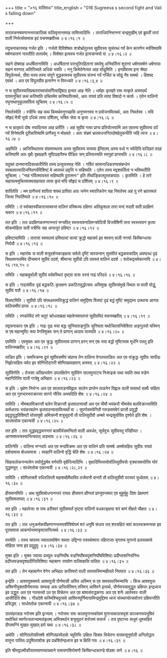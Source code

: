 +++
title = "०१६ वालिवधः"
title_english = "016 Sugreeva s second fight and Vali s falling down"

+++


तारावचनश्रवणानन्तरकालिकं वालिवृत्तान्तमाह तामित्यादिभिः ।
ताराधिपनिभाननां चन्द्रमुखीम् एवं ब्रुवतीं तारां वाली निर्भर्त्सयामास इदं
वचनमब्रवीच्च  ॥  ४।१६।१  ॥   

  

तद्वचनाकारमाह गर्जत इति । गर्जतो विविशेषतः शत्रोर्भ्रातुरस्य सुग्रीवस्य
सुसंरब्धं गर्वं केन कारणेन मर्ययिष्यामि मर्षणकारणं नास्तीति तात्पर्यम् ।
विशेषत इत्यस्य गर्जत इत्यत्रान्वयो वा  ॥  ४।१६।२  ॥   

  

सहने दोषमाह अधर्षितानामिति । अधर्षितानां पराभूतिरहितानां समरेषु
अनिवर्तिनां शूराणां धर्षणामर्षणं धर्षणायाः सहनं मरणात् अतिरिच्यते अधिकं
भवति । ननु किमेतेनेत्यत आह सोढुमिति । इनग्रीवस्य इना श्रेष्ठा
विपुलेत्यर्थः, ग्रीवा यस्य तस्य संयुगे युद्धकामस्य सुग्रीवस्य संरम्भं
गर्वं गर्जितं च सोढुं नैव समर्थः । हिशब्द एवार्थ । अत एव विपुलग्रीव
इत्यनेन न विरुध्यते  ॥  ४।१६।३,४  ॥   

  

न च सुग्रीवस्यातिप्रबलराघवसंसर्गित्वाद्विषाद इत्यत आह नेति । धर्मज्ञः
कृतज्ञो रामः मत्कृते अस्मदर्थं पापमनुचितं कथं करिष्यति उचितमेव
करिष्यतीत्यर्थः, अतः राघवं प्रति त्वया विषादो न कार्यः । एतेन वालिनो
रघुनाथानुकूलवर्तित्वं सूचितम्  ॥  ४।१६।५  ॥   

  

निवर्तस्वेति । स्त्रीभिः सह कथं किमर्थमनुगच्छसि अनुगमनस्य न
प्रयोजनमित्यर्थः, अतः निवर्तस्व । मयि सौहृदं मैत्री भूयो ऽधिकं त्वया
दर्शितम्, भक्तिः सेवा च कृता  ॥  ४।१६।६  ॥   

  

न च भ्रातृवधे दोषः स्यादित्यत आह प्रतीति । अहं सुग्रीवं गत्वा प्राप्य
प्रतियोत्स्यामि अत एवास्य सुग्रीवस्य दर्पं गर्वं विनेष्यामि
दूरीकरिष्यामि प्राणैस्तु न मोक्ष्यते । अतः संभ्रमं
भ्रातवधजनितदोषहेतुकभीतिं जहि त्यज  ॥  ४।१६।७  ॥   

  

अहमिति । आजिस्थितस्य संग्रामस्थस्य अस्य सुग्रीवस्य यत्त्वया ईप्सितम्
अस्य वधो न भवेदिति वाञ्छितं तदहं करिष्यामि अतः वृक्षैः वृक्षप्रहारैः
मुष्टिप्रहारैश्च पीडितः सन् प्रतियास्यति स्वगुहां प्राप्स्यति  ॥  ४।१६।८
 ॥   

  

यदुक्तं दानमानादिसत्कारैरिति तस्य प्रत्युत्तरमाह नेति । गर्वितं
सामानाधिकरण्यसंबन्धेन स्वबलवत्त्वादिजनितगर्वविशिष्टं मे आयस्तं
प्रवृत्तिं न सहिष्यति । एतेन तस्य मद्वशवर्तित्वं न भविष्यतीति सूचितम् ।
"नाहं गर्वितमायस्तं सहिष्यामि दुरात्मनः" इति तीर्थाङ्कितपुस्तकपाठः ।
कृतमिति । हे तारे सहायत्वमुचितवाक्यसहायता त्वया कृतं मयि सौहृदं च
दर्शितम्  ॥  ४।१६।९  ॥   

  

शापितेति । मम प्राणैस्त्वं शापिता शपथं प्रापिता अतः जनेन स्वपरिकरेण सह
निवर्तस्व अहं तु रणे भ्रातरमलं जित्वा निवर्तिष्यते  ॥  ४।१६।१०  ॥   

  

तमिति । तं स्वोक्तस्वीकाराभाववन्तं वालिनं परिष्वज्य दक्षिणा अतिकुशला
तारा मन्दं रुदती सती प्रदक्षिणं चकार  ॥  ४।१६।११  ॥   

  

तत इति । ततः प्रदक्षिणकरुणानन्तरं मन्त्रवित् स्वस्त्ययनादिमन्त्रवेदित्री
विजयैषिणी तारा स्वस्त्ययनं कृत्वा शोकमोहिता सती स्त्रीभिः सह अन्तःपुरं
प्रविष्टा  ॥  ४।१६।१२  ॥   

  

प्रविष्टायामिति । तारायां स्वमालयं प्रविष्ठायां सत्यां क्रुद्धो महासर्प
इव श्वसन् वाली नगर्याः किष्किन्धायाः निर्ययौ  ॥  ४।१६।१३  ॥   

  

स इति । महारोषः स वाली शत्रुदर्शनकाङ्क्षया सर्वतो दृष्टिं चारयन्सन्
सुसंवीतं बद्धकवचादिम् अवष्टब्धं दृढं स्थितमनलमिव दीप्यमानं सुग्रीवं
ददर्श, श्रीमान्स सुग्रीवो ऽपि ततस्तं वालिनं ददर्श । श्लोकद्वयमेकान्वयि
 ॥  ४।१६।१४,१५  ॥   

  

तमिति । महाबाहुर्वाली सुग्रीवं पर्यवस्थितं दृष्ट्वा वासः वस्त्रं गाढं
परिदधे  ॥  ४।१६।१६  ॥   

  

स इति । गाढसंवीतः दृढं बद्धकटिः कृतक्षणः प्रकटितयुद्धोत्सवः अभिमुखः
सुग्रीवसंमुखे स्थितः स वाली योद्धुं सुग्रीवं ययौ  ॥  ४।१६।१७  ॥   

  

श्लिष्टमिति । सुग्रीवो ऽपि संरब्धतरमतिक्रुद्धं वालिनं समुद्दिश्य
श्लिष्टं दृढं बद्धं मुष्टिं समुद्यम्य उत्थाप्य आगतः वालिसमीपं प्राप्तः
 ॥  ४।१६।१८  ॥   

  

तमिति । रणकोविदं रणे चतुरं क्रोधताम्राक्षं महावेगमापतन्तं सुग्रीवमिदं
वचनमब्रवीत्  ॥  ४।१६।१९  ॥   

  

तद्वचनाकारः एष इति । गाढः दृढः मया बद्धः सुनियताङ्गुलिः सुनियता
यथोचितसंनिवेशिता अङ्गुलयो यस्मिन् स एष महान्मुष्टिः मया वेगविमुक्तः सन्
ते प्राणान् आदाय यास्यति  ॥  ४।१६।२०  ॥   

  

एवमिति । एवमुक्तः अत एव क्रुद्धः सुग्रीवस्तव प्राणान् हरन् सन् एषः मया
बद्धो मुष्टिस्तव मूर्धनि पततु इति वालिनमब्रवीत्  ॥  ४।१६।२१  ॥   

  

ताडित इति । समभिक्रम्य द्रुतं सुग्रीवसमीपं संप्राप्य तेन वालिना
वेगतस्ताडितः अत एव संक्रुद्धः सुग्रीवः सापीडः निर्झरसहितः पर्वत इव
शोणितोद्गारी शोणितप्रवाहवान् अभवत्  ॥  ४।१६।२२  ॥   

  

सुग्रीवेणेति । तेजसा अतिप्रभावेण उपलक्षितेन सुग्रीवेण सालमुत्पाट्य
निःशङ्कं यथा भवति तथा वज्रेण महागिरिरिव वाली गात्रेषु अभिहतः  ॥ 
४।१६।२३ ॥   

  

स इति । वृक्षेण निर्भग्नः अत एव सालताडनविह्वलः सालेन प्राप्तेन ताडनेन
विह्वलः वाली ससार्था सार्थैः सहिता अत एव गुरुभारभराक्रान्ता सागरे नौरिव
अभवदिति शेषः  ॥  ४।१६।२४  ॥   

  

ताविति । भीमबलविक्रान्तौ बलेन विक्रान्तौ कृतपादन्यासौ अत एव भीमौ भयंकरौ
भीमावेव बलविक्रान्ताविति कर्मधारयः भयंकरबलेन कृतपादन्यासावित्यर्थो वा ।
सुपर्णसमवेगितौ गरुडसमवेगं प्राप्तौ प्रयुद्धौ प्रवृद्धयुद्धविशिष्टौ
घोरवपुषौ अमित्रघ्नौ शत्रुसूदनौ तौ वालिसुग्रीवौ अम्बरे चन्द्रसूर्याविव
दृश्येते इति शेषः । सार्धश्लोक एकान्वयी  ॥  ४।१६।२५  ॥   

  

तत इति । ततः युद्धप्रवृद्ध्यनन्तरं बलवीर्यसमन्वितो वाली अवर्धत,
सूर्यपुत्रः सुग्रीवस्तु परिहीयत । आगमशास्त्रस्यानित्यवात् अडभावः  ॥ 
४।१६।२६  ॥   

  

वालिनेति । वालिना भग्नदर्पः अत एव मन्दविक्रमः अत एव वालिनं प्रति सामर्षः
अमर्षसहितः सुग्रीवः राघवं दर्शयामास बोधयामास । स्वहानिं वालिनो वृद्धिं
चेति शेषः  ॥  ४।१६।२७  ॥   

  

सिंहावलोकनन्यायेन तयोर्युद्धमेव वर्णयति वृक्षैरित्यादिभिः ।
वृक्षादिभिस्तयोर्वालिसुग्रीवयोः वृत्रवासवयोरिव घोरं युद्धमभूत् ।
सार्धश्लोक एकान्वयी  ॥  ४।१६।२८,२९  ॥   

  

ताविति । शोणिताक्तौ रुधिरलिप्तौ महाशब्दैर्मेघाविव तर्जमानौ वानरौ तौ
वालिसुग्रीवौ परस्परं युध्येताम्  ॥  ४।१६।३०  ॥   

  

हीयमानमिति । अथ सुग्रीवबोधनानन्तरं राघवः हीयमानं क्षीणतां प्राप्नुवन्तमत
एव मुहुर्मुहुः दिशः प्रेक्षमाणं सुग्रीवमपश्यत्  ॥  ४।१६।३१  ॥   

  

तत इति । महातेजाः स रामः हरीश्वरं सुग्रीवमार्तं दृष्ट्वा वालिनो
वधकाङ्क्षया शरं बाणं वीक्षते व्यैक्षत  ॥  ४।१६।३२  ॥   

  

तत इति । ततः धनुःकर्मकवीक्षणानन्तरमाशीविषोपमं शरं धनुषि संधाय तत्
शरसहितं चापं कालचक्रमन्तक इव पूरयामास आकर्णान्तमाकृष्टवानित्यर्थः  ॥ 
४।१६।३३  ॥   

  

तस्येति । तस्य चापस्य ज्यातलघोषेण त्रस्ताः उद्विग्ना पत्ररथेश्वराः
पक्षिराजाः मृगाश्च युगान्ते प्रलयसमये मोहिता जना इव प्रदुद्रुवुः  ॥ 
४।१६।३४  ॥   

  

मुक्त इति । मुक्तः ज्यायाः प्रच्युतः वज्रनिर्घोषः
वज्रनिर्घोषसदृशनिर्घोषविशिष्टः प्रदीप्ताशनिसंनिभः
प्रदीप्तवज्रसदृशप्रदीप्तिविशिष्टः महाबाणः राघवेण वालिवक्षसि पातितः  ॥ 
४।१६।३५  ॥   

  

तत इति । तेन महाबाणेन वेगेन अभिहतः कपीश्वरो वाली ततस्तस्मिन्महीतले
निपपात  ॥  ४।१६।३६  ॥   

  

इन्द्रेति । आश्वयुक्समये आश्वयुजी पौर्णमासी अस्ति अस्मिन् स एव
समयस्तस्मिन्मासि । किंच आश्वयुजः अश्विनीयुक्तपौर्णमास्याः सम्यक् अयः
प्राप्तिर्यस्मिन् तस्मिन् आश्विने इत्यर्थः, पौर्णमास्यामुद्धूतः
प्रक्षिप्तः इन्द्रध्वज इव उद्धूतः अत एव गतसत्त्वो ऽत एव विचेतनः अत एव
बाष्पसंरुद्धकण्ठः अत एव शनैः आर्तस्वरः वाली आसीदिति शेषः । गौडदेशे
कस्मिंश्चिदुत्सवे आश्विनपूर्णिमायामिन्द्रमुद्दिश्य ध्वजं
संस्थाप्योत्सवोत्तरं प्रक्षिपन्तीति प्रसिद्धम् । सार्धश्लोक एकान्वयी  ॥ 
४।१६।३७  ॥   

  

उपसंहरन्नाह नरोत्तम इति द्वाभ्याम् । नरोत्तमः रामः कालयुगान्तकोपमं
युगान्तकालसदृशं काञ्चनरूपभूषितं यथोचितं स्वर्णरजताभ्यामलंकृतम्
अमित्रमर्दनं शत्रुसूदनं शरोत्तमं ससर्ज । तत्र दृष्टान्तः सधूमं धूमसहितं
दीप्तमग्निं मुखतः मुखात् हरो यथा  ॥  ४।१६।३८  ॥   

  

अथेति । शोणिततोयविस्रवैः शोणितप्रस्वेदयोः च्युतिभिः उक्षितः सिक्तः
विचेतनः वासवसूनुर्वाली अनिलोद्धतः वायुना पातितः प्रपुष्पिताशोक इव
प्रभ्रंशितेन्द्रध्वज इव च क्षितिं गतः  ॥  ४।१६।३९  ॥   

  

इति श्रीमद्वाल्मीकीयरामयणव्याख्याने रामायणशिरोमणौ किष्किन्धाकाण्डे षोडशः
सर्गः  ॥  ४।१६  ॥   

  


